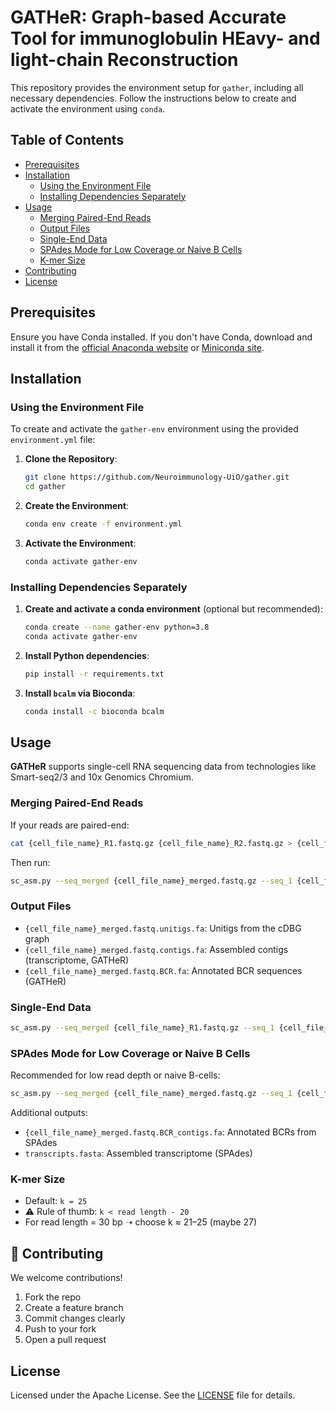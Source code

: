 # GATHeR: Graph-based Accurate Tool for immunoglobulin HEavy- and light-chain Reconstruction

This repository provides the environment setup for `gather`, including all necessary dependencies. Follow the instructions below to create and activate the environment using `conda`.

## Table of Contents

- [Prerequisites](#prerequisites)  
- [Installation](#installation)  
  - [Using the Environment File](#using-the-environment-file)  
  - [Installing Dependencies Separately](#installing-dependencies-separately)  
- [Usage](#usage)  
  - [Merging Paired-End Reads](#merging-paired-end-reads)  
  - [Output Files](#output-files)  
  - [Single-End Data](#single-end-data)  
  - [SPAdes Mode for Low Coverage or Naive B Cells](#spades-mode-for-low-coverage-or-naive-b-cells)  
  - [K-mer Size](#k-mer-size)  
- [Contributing](#contributing)  
- [License](#license)


## Prerequisites

Ensure you have Conda installed. If you don't have Conda, download and install it from the [official Anaconda website](https://www.anaconda.com/products/individual) or [Miniconda site](https://docs.conda.io/en/latest/miniconda.html).

## Installation

### Using the Environment File

To create and activate the `gather-env` environment using the provided `environment.yml` file:

1. **Clone the Repository**:

    ```bash
    git clone https://github.com/Neuroimmunology-UiO/gather.git
    cd gather
    ```

2. **Create the Environment**:

    ```bash
    conda env create -f environment.yml
    ```

3. **Activate the Environment**:

    ```bash
    conda activate gather-env
    ```

### Installing Dependencies Separately

1. **Create and activate a conda environment** (optional but recommended):

    ```bash
    conda create --name gather-env python=3.8
    conda activate gather-env
    ```

2. **Install Python dependencies**:

    ```bash
    pip install -r requirements.txt
    ```

3. **Install `bcalm` via Bioconda**:

    ```bash
    conda install -c bioconda bcalm
    ```

## Usage

**GATHeR** supports single-cell RNA sequencing data from technologies like Smart-seq2/3 and 10x Genomics Chromium.

### Merging Paired-End Reads

If your reads are paired-end:

```bash
cat {cell_file_name}_R1.fastq.gz {cell_file_name}_R2.fastq.gz > {cell_file_name}_merged.fastq.gz
```

Then run:

```bash
sc_asm.py --seq_merged {cell_file_name}_merged.fastq.gz --seq_1 {cell_file_name}_R1.fastq.gz --seq_2 {cell_file_name}_R2.fastq.gz
```

### Output Files

- `{cell_file_name}_merged.fastq.unitigs.fa`: Unitigs from the cDBG graph  
- `{cell_file_name}_merged.fastq.contigs.fa`: Assembled contigs (transcriptome, GATHeR)  
- `{cell_file_name}_merged.fastq.BCR.fa`: Annotated BCR sequences (GATHeR)

### Single-End Data

```bash
sc_asm.py --seq_merged {cell_file_name}_R1.fastq.gz --seq_1 {cell_file_name}_R1.fastq.gz
```

### SPAdes Mode for Low Coverage or Naive B Cells

Recommended for low read depth or naive B-cells:

```bash
sc_asm.py --seq_merged {cell_file_name}_merged.fastq.gz --seq_1 {cell_file_name}_R1.fastq.gz --seq_2 {cell_file_name}_R2.fastq.gz --min_freq 3 --use_spades
```

Additional outputs:

- `{cell_file_name}_merged.fastq.BCR_contigs.fa`: Annotated BCRs from SPAdes  
- `transcripts.fasta`: Assembled transcriptome (SPAdes)

### K-mer Size

- Default: `k = 25`
- ⚠️ Rule of thumb: `k < read length - 20`
- For read length = 30 bp ➝ choose k ≈ 21–25 (maybe 27)

## 🤝 Contributing

We welcome contributions!

1. Fork the repo
2. Create a feature branch
3. Commit changes clearly
4. Push to your fork
5. Open a pull request

## License

Licensed under the Apache License. See the [LICENSE](LICENSE) file for details.
